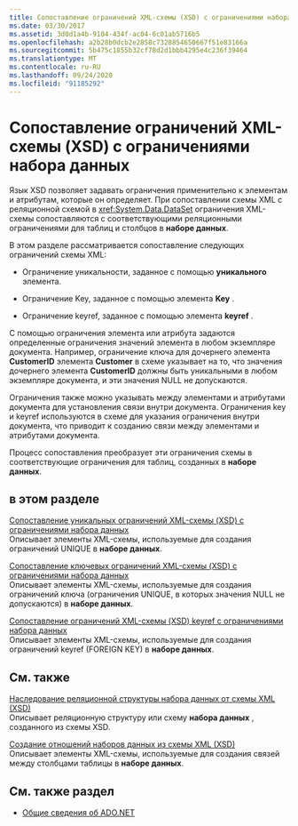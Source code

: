 ```yaml
---
title: Сопоставление ограничений XML-схемы (XSD) с ограничениями набора данных
ms.date: 03/30/2017
ms.assetid: 3d0d1a4b-9104-434f-ac04-6c01ab5716b5
ms.openlocfilehash: a2b28b0dcb2e2858c7328854650667f51e83166a
ms.sourcegitcommit: 5b475c1855b32cf78d2d1bbb4295e4c236f39464
ms.translationtype: MT
ms.contentlocale: ru-RU
ms.lasthandoff: 09/24/2020
ms.locfileid: "91185292"
---
```

# <a name="mapping-xml-schema-xsd-constraints-to-dataset-constraints"></a>Сопоставление ограничений XML-схемы (XSD) с ограничениями набора данных

Язык XSD позволяет задавать ограничения применительно к элементам и атрибутам, которые он определяет. При сопоставлении схемы XML с реляционной схемой в <xref:System.Data.DataSet> ограничения XML-схемы сопоставляются с соответствующими реляционными ограничениями для таблиц и столбцов в **наборе данных**.  
  
 В этом разделе рассматривается сопоставление следующих ограничений схемы XML:  
  
- Ограничение уникальности, заданное с помощью **уникального** элемента.  
  
- Ограничение Key, заданное с помощью элемента **Key** .  
  
- Ограничение keyref, заданное с помощью элемента **keyref** .  
  
 С помощью ограничения элемента или атрибута задаются определенные ограничения значений элемента в любом экземпляре документа. Например, ограничение ключа для дочернего элемента **CustomerID** элемента **Customer** в схеме указывает на то, что значения дочернего элемента **CustomerID** должны быть уникальными в любом экземпляре документа, и эти значения NULL не допускаются.  
  
 Ограничения также можно указывать между элементами и атрибутами документа для установления связи внутри документа. Ограничения key и keyref используются в схеме для указания ограничения внутри документа, что приводит к созданию связи между элементами и атрибутами документа.  
  
 Процесс сопоставления преобразует эти ограничения схемы в соответствующие ограничения для таблиц, созданных в **наборе данных**.  
  
## <a name="in-this-section"></a>в этом разделе  

 [Сопоставление уникальных ограничений XML-схемы (XSD) с ограничениями набора данных](map-unique-xml-schema-xsd-constraints-to-dataset-constraints.md)  
 Описывает элементы XML-схемы, используемые для создания ограничений UNIQUE в **наборе данных**.  
  
 [Сопоставление ключевых ограничений XML-схемы (XSD) с ограничениями набора данных](map-key-xml-schema-xsd-constraints-to-dataset-constraints.md)  
 Описывает элементы XML-схемы, используемые для создания ограничений ключа (ограничения UNIQUE, в которых значения NULL не допускаются) в **наборе данных**.  
  
 [Сопоставление ограничений XML-схемы (XSD) keyref с ограничениями набора данных](map-keyref-xml-schema-xsd-constraints-to-dataset-constraints.md)  
 Описывает элементы XML-схемы, используемые для создания ограничений keyref (FOREIGN KEY) в **наборе данных**.  
  
## <a name="related-sections"></a>См. также  

 [Наследование реляционной структуры набора данных от схемы XML (XSD)](deriving-dataset-relational-structure-from-xml-schema-xsd.md)  
 Описывает реляционную структуру или схему **набора данных** , созданного из схемы XSD.  
  
 [Создание отношений наборов данных из схемы XML (XSD)](generating-dataset-relations-from-xml-schema-xsd.md)  
 Описывает элементы XML-схемы, используемые для создания связей между столбцами таблицы в **наборе данных**.  
  
## <a name="see-also"></a>См. также раздел

- [Общие сведения об ADO.NET](../ado-net-overview.md)
